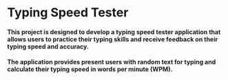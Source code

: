 <h1> Typing Speed Tester
<h4> <p>This project is designed to develop a typing speed tester application that
allows users to practice their typing skills and receive feedback on their typing speed and
accuracy.</p> 
<h4><p>The application provides present users with random text for typing and calculate their
typing speed in words per minute (WPM).</p>
